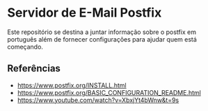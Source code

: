 # Servidor de E-Mail Postfix

Este repositório se destina a juntar informação sobre o postfix em português além de fornecer configurações para ajudar quem está começando.

## Referências

- https://www.postfix.org/INSTALL.html
- https://www.postfix.org/BASIC_CONFIGURATION_README.html
- https://www.youtube.com/watch?v=XbxjYt4bWnw&t=9s
